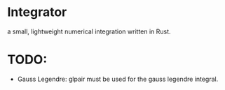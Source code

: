 # Integrator
a small, lightweight numerical integration written in Rust.


# TODO: 
 - Gauss Legendre: glpair must be used for the gauss legendre integral.

